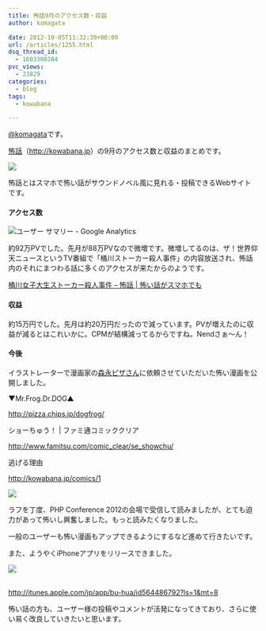 ```yaml
---
title: 怖話9月のアクセス数・収益
author: komagata

date: 2012-10-05T11:32:39+00:00
url: /articles/1255.html
dsq_thread_id:
  - 1603300384
pvc_views:
  - 23829
categories:
  - blog
tags:
  - kowabana

---
```

[@komagata][1]です。

<a href="http://kowabana.jp" title="怖話" target="_blank">怖話</a>（<a href="http://kowabana.jp" title="怖話" target="_blank">http://kowabana.jp</a>）の9月のアクセス数と収益のまとめです。

<p class="center">
  <a href="http://kowabana.jp"><img src="http://p.nanapi.jp/r/20120228/20120228194536_4f4cb050d3cc9.jpg" /></a>
</p>

怖話とはスマホで怖い話がサウンドノベル風に見れる・投稿できるWebサイトです。

#### アクセス数

<p class="center">
  <img src="https://lh6.googleusercontent.com/-yn3yatyWgSA/UG6jLZ_6WeI/AAAAAAAACZY/M4p-0A3vMpQ/s400/Snapshot%252010%253A5%253A12%25206%253A06%2520PM.png" alt="ユーザー サマリー - Google Analytics" />
</p>

約92万PVでした。先月が88万PVなので微増です。微増してるのは、ザ！世界仰天ニュースというTV番組で「桶川ストーカー殺人事件」の内容放送され、怖話内のそれにまつわる話に多くのアクセスが来たからのようです。

[桶川女子大生ストーカー殺人事件 &#8211; 怖話 | 怖い話がスマホでも][2]

#### 収益

約15万円でした。先月は約20万円だったので減っています。PVが増えたのに収益が減るとはこれいかに。CPMが結構減ってるからですね。Nendさぁ〜ん！

#### 今後

イラストレーターで漫画家の[森永ピザさん][3]に依頼させていただいた怖い漫画を公開しました。

▼Mr.Frog.Dr.DOG▲
  
<a href="http://pizza.chips.jp/dogfrog/" target="_blank">http://pizza.chips.jp/dogfrog/</a>

ショーちゅう！ | ファミ通コミッククリア
  
<a href="http://www.famitsu.com/comic_clear/se_showchu/" target="_blank">http://www.famitsu.com/comic_clear/se_showchu/</a>

逃げる理由
  
<a href="http://kowabana.jp/comics/1" target="_blank">http://kowabana.jp/comics/1</a>

<p class="center">
  <a href="http://kowabana.jp/comics/1"><img src="http://kowabana.jp/assets/comics/1/024-3ed0712434d0672d942d132f47000af6.png" /></a>
</p>

ラフを丁度、PHP Conference 2012の会場で受信して読みましたが、とても迫力があって怖いし興奮しました。もっと読みたくなりました。

一般のユーザーも怖い漫画もアップできるようにするなど進めて行きたいです。

また、ようやくiPhoneアプリをリリースできました。

<p class="center">
  <a href="http://itunes.apple.com/jp/app/bu-hua/id564486792?ls=1&mt=8" target="_blank"><img src="https://lh3.googleusercontent.com/-dwvPHL-I3ug/UG0BSiNTpeI/AAAAAAAACY8/RuIoSZUic_w/s400/screenshot2.png" /></a>
</p>

<a href="http://itunes.apple.com/jp/app/bu-hua/id564486792?ls=1&mt=8" target="_blank"><br /> http://itunes.apple.com/jp/app/bu-hua/id564486792?ls=1&mt=8</a>

怖い話の方も、ユーザー様の投稿やコメントが活発になってきており、さらに使い易く改良していきたいと思います。

 [1]: http://twitter.com/komagata
 [2]: http://kowabana.jp/stories/3490
 [3]: http://pizza.chips.jp/dogfrog/